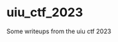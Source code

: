 # uiu_ctf_2023

<!--
#field
CTF

#groups
Writeups

#languages
Python

#frames and libs

-->

Some writeups from the uiu ctf 2023

